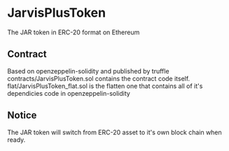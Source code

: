 # JarvisPlusToken
The JAR token in ERC-20 format on Ethereum

## Contract
Based on openzeppelin-solidity and published by truffle
contracts/JarvisPlusToken.sol contains the contract code itself.
flat/JarvisPlusToken_flat.sol is the flatten one that contains all of it's dependicies code in openzeppelin-solidity

## Notice
The JAR token will switch from ERC-20 asset to it's own block chain when ready.
